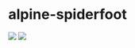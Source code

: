 # alpine-spiderfoot

[![](https://images.microbadger.com/badges/version/combro2k/alpine-spiderfoot.svg)](https://microbadger.com/images/combro2k/alpine-spiderfoot "Get your own version badge on microbadger.com")
[![](https://images.microbadger.com/badges/image/combro2k/alpine-spiderfoot.svg)](https://microbadger.com/images/combro2k/alpine-spiderfoot "Get your own image badge on microbadger.com")
